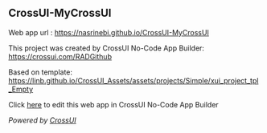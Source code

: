 ## CrossUI-MyCrossUI
Web app url : https://nasrinebi.github.io/CrossUI-MyCrossUI

This project was created by CrossUI No-Code App Builder: https://crossui.com/RADGithub

Based on template: https://linb.github.io/CrossUI_Assets/assets/projects/Simple/xui_project_tpl_Empty

Click [here](https://crossui.com/RADGithub/#!from=github&owner=nasrinebi&repo=CrossUI-MyCrossUI) to edit this web app in CrossUI No-Code App Builder

<i>Powered by [CrossUI](https://crossui.com)</i>
